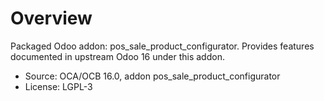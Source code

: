 # Overview

Packaged Odoo addon: pos_sale_product_configurator. Provides features documented in upstream Odoo 16 under this addon.

- Source: OCA/OCB 16.0, addon pos_sale_product_configurator
- License: LGPL-3
